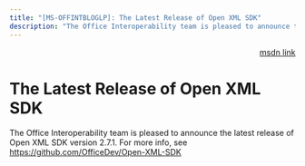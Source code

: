```yaml
---
title: "[MS-OFFINTBLOGLP]: The Latest Release of Open XML SDK"
description: "The Office Interoperability team is pleased to announce the latest release of Open XML SDK version 2.7.1. For more info, see"
---
```


<p align="right"><a href="https://msdn.microsoft.com/en-us/library/6b08ae1c-f7dc-4735-8d9b-6981d49c36fc">msdn link</a></p>
 <h1 class="heading">The Latest Release of Open XML SDK</h1>
 

<p>The Office Interoperability team is pleased to announce the
latest release of Open XML SDK version 2.7.1. For more info, see <span><a href="https://github.com/OfficeDev/Open-XML-SDK">https://github.com/OfficeDev/Open-XML-SDK</a></span></p>

<p><a id="EndOfDocument_ST"></a><code> </code></p>


